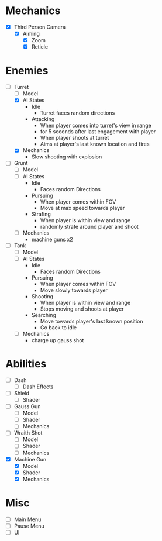 
# Mechanics
 - [x] Third Person Camera
	 - [x] Aiming
		 - [x] Zoom
		 - [x] Reticle

# Enemies
- [ ] Turret
	- [ ] Model
	- [x] AI
		States
		- Idle
			- Turret faces random directions
		- Attacking
			- When player comes into turret's view in range
			- for 5 seconds after last engagement with player
			- When player shoots at turret
			- Aims at player's last known location and fires
	- [x] Mechanics
		- Slow shooting with explosion
- [ ] Grunt
	- [ ] Model
	- [ ] AI
		States
		- Idle
			- Faces random Directions
		- Pursuing
			- When player comes within FOV
			- Move at max speed towards player
		- Strafing
			- When player is within view and range
			- randomly strafe around player and shoot
	- [ ] Mechanics
		- machine guns x2
- [ ] Tank
	- [ ] Model
	- [ ] AI
		States
		- Idle
			- Faces random Directions
		- Pursuing
			- When player comes within FOV
			- Move slowly towards player
		- Shooting
			- When player is within view and range
			- Stops moving and shoots at player
		- Searching
			- Move towards player's last known position
			- Go back to idle
	- [ ] Mechanics
		- charge up gauss shot

# Abilities
- [ ] Dash
	- [ ] Dash Effects
- [ ] Shield
	- [ ] Shader
- [ ] Gauss Gun
	- [ ] Model
	- [ ] Shader
	- [ ] Mechanics
- [ ] Wraith Shot
	- [ ] Model
	- [ ] Shader
	- [ ] Mechanics
- [x] Machine Gun
	- [x] Model
	- [x] Shader
	- [x] Mechanics

# Misc
- [ ] Main Menu
- [ ] Pause Menu
- [ ] UI